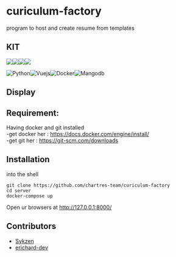 # curiculum-factory
program to host and create resume from templates
## KIT 
<img src="https://img.icons8.com/color/48/000000/python.png"/><img src="https://img.icons8.com/color/48/000000/vue-js.png"/><img src="https://img.icons8.com/color/48/000000/docker.png"/><img src="https://img.icons8.com/color/48/000000/mongodb.png"/>

![Python](https://img.shields.io/badge/-Python-yellow)![Vuejs](https://img.shields.io/badge/-Vuejs-green)![Docker](https://img.shields.io/badge/-Docker-blue)![Mangodb](https://img.shields.io/badge/-Mangodb-433123
)

## Display


## Requirement:
Having docker and git installed </br>
-get docker her : https://docs.docker.com/engine/install/ </br>
-get git her :    https://git-scm.com/downloads </br>



## Installation

into the shell
```
git clone https://github.com/chartres-team/curiculum-factory
cd server
docker-compose up
```
Open ur browsers at  http://127.0.0.1:8000/

## Contributors

- [Sykzen](https://github.com/Sykzen) 
- [erichard-dev](https://github.com/erichard-dev)


